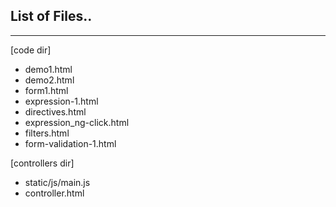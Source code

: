 ## List of Files..


---
[code dir]
- demo1.html
- demo2.html
- form1.html
- expression-1.html
- directives.html
- expression_ng-click.html
- filters.html
- form-validation-1.html


[controllers dir]
- static/js/main.js
- controller.html
